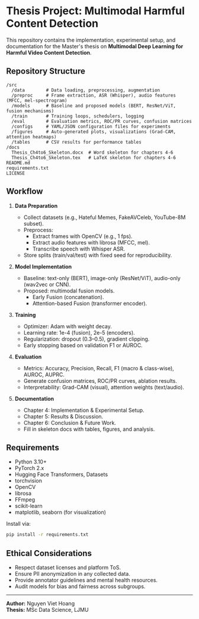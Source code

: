 # Thesis Project: Multimodal Harmful Content Detection

This repository contains the implementation, experimental setup, and documentation for the Master's thesis on **Multimodal Deep Learning for Harmful Video Content Detection**.

## Repository Structure

```
/src
  /data        # Data loading, preprocessing, augmentation
  /preproc     # Frame extraction, ASR (Whisper), audio features (MFCC, mel-spectrogram)
  /models      # Baseline and proposed models (BERT, ResNet/ViT, fusion mechanisms)
  /train       # Training loops, schedulers, logging
  /eval        # Evaluation metrics, ROC/PR curves, confusion matrices
  /configs     # YAML/JSON configuration files for experiments
  /figures     # Auto-generated plots, visualizations (Grad-CAM, attention heatmaps)
  /tables      # CSV results for performance tables
/docs
  Thesis_Ch4to6_Skeleton.docx  # Word skeleton for chapters 4-6
  Thesis_Ch4to6_Skeleton.tex   # LaTeX skeleton for chapters 4-6
README.md
requirements.txt
LICENSE
```

## Workflow

1. **Data Preparation**
   - Collect datasets (e.g., Hateful Memes, FakeAVCeleb, YouTube-8M subset).
   - Preprocess:
     - Extract frames with OpenCV (e.g., 1 fps).
     - Extract audio features with librosa (MFCC, mel).
     - Transcribe speech with Whisper ASR.
   - Store splits (train/val/test) with fixed seed for reproducibility.

2. **Model Implementation**
   - Baseline: text-only (BERT), image-only (ResNet/ViT), audio-only (wav2vec or CNN).
   - Proposed: multimodal fusion models.
     - Early Fusion (concatenation).
     - Attention-based Fusion (transformer encoder).

3. **Training**
   - Optimizer: Adam with weight decay.
   - Learning rate: 1e-4 (fusion), 2e-5 (encoders).
   - Regularization: dropout (0.3–0.5), gradient clipping.
   - Early stopping based on validation F1 or AUROC.

4. **Evaluation**
   - Metrics: Accuracy, Precision, Recall, F1 (macro & class-wise), AUROC, AUPRC.
   - Generate confusion matrices, ROC/PR curves, ablation results.
   - Interpretability: Grad-CAM (visual), attention weights (text/audio).

5. **Documentation**
   - Chapter 4: Implementation & Experimental Setup.
   - Chapter 5: Results & Discussion.
   - Chapter 6: Conclusion & Future Work.
   - Fill in skeleton docs with tables, figures, and analysis.

## Requirements

- Python 3.10+
- PyTorch 2.x
- Hugging Face Transformers, Datasets
- torchvision
- OpenCV
- librosa
- FFmpeg
- scikit-learn
- matplotlib, seaborn (for visualization)

Install via:

```bash
pip install -r requirements.txt
```

## Ethical Considerations

- Respect dataset licenses and platform ToS.
- Ensure PII anonymization in any collected data.
- Provide annotator guidelines and mental health resources.
- Audit models for bias and fairness across subgroups.

---

**Author:** Nguyen Viet Hoang  
**Thesis:** MSc Data Science, LJMU  

